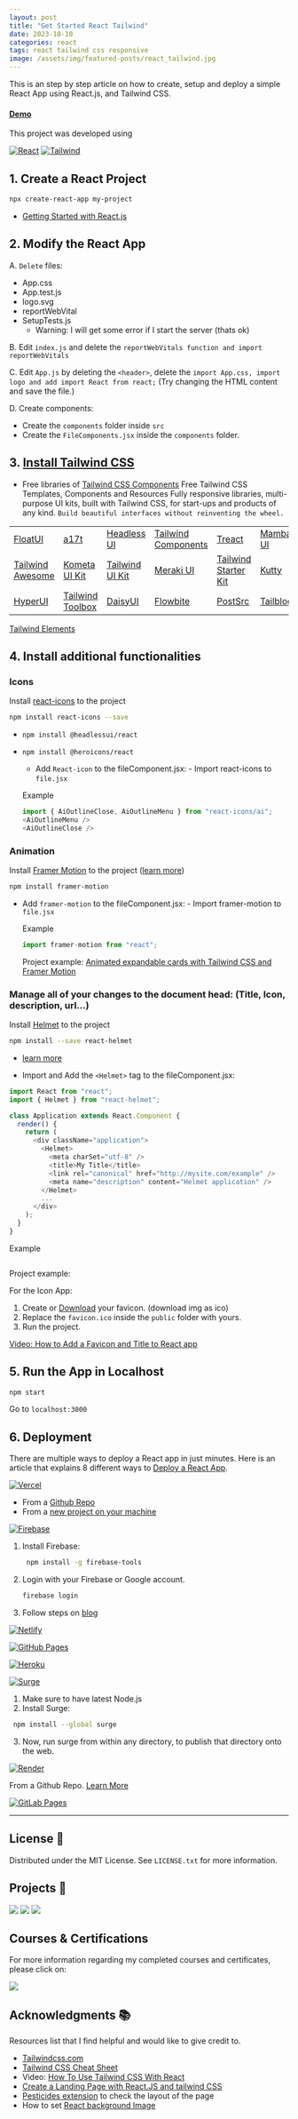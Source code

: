 ```yaml
---
layout: post
title: "Get Started React Tailwind"
date: 2023-10-10
categories: react
tags: react tailwind css responsive
image: /assets/img/featured-posts/react_tailwind.jpg
---
```


This is an step by step article on how to create, setup and deploy a simple React App using React.js, and Tailwind CSS.

#### [Demo]()

<!-- ABOUT THE PROJECT -->

This project was developed using

[![React](https://img.shields.io/badge/React-61DAFB.svg?style=for-the-badge&logo=React&logoColor=black)](https://www.w3schools.com/whatis/whatis_react.asp)
[![Tailwind](https://img.shields.io/badge/Tailwind%20CSS-06B6D4.svg?style=for-the-badge&logo=Tailwind-CSS&logoColor=white)](https://tailwindcss.com/)

## 1. Create a React Project

```bash
npx create-react-app my-project
```

- [Getting Started with React.js](https://www.w3schools.com/react/react_getstarted.asp)

## 2. Modify the React App

A. `Delete` files:

- App.css
- App.test.js
- logo.svg
- reportWebVital
- SetupTests.js
  - Warning: I will get some error if I start the server (thats ok)

B. Edit `index.js` and delete the `reportWebVitals function and import reportWebVitals`

C. Edit `App.js` by deleting the `<header>`, delete the `import App.css, import logo and add import React from react;` (Try changing the HTML content and save the file.)

D. Create components:

- Create the `components` folder inside `src`
- Create the `FileComponents.jsx` inside the `components` folder.

## 3. [Install Tailwind CSS](https://tailwindcss.com/docs/guides/create-react-app)

- Free libraries of [Tailwind CSS Components](https://dev.to/cruip/25-places-where-you-can-get-free-tailwind-css-components-47lm#Tailwind%20Design)
  Free Tailwind CSS Templates, Components and Resources
  Fully responsive libraries, multi-purpose UI kits, built with Tailwind CSS, for start-ups and products of any kind. `Build beautiful interfaces without reinventing the wheel.`

|                                                      |                                                      |                                        |                                                        |                                                                                                     |                                      |
| ---------------------------------------------------- | ---------------------------------------------------- | -------------------------------------- | ------------------------------------------------------ | --------------------------------------------------------------------------------------------------- | ------------------------------------ |
| [FloatUI](https://www.floatui.com/components)        | [a17t](https://a17t.miles.land/)                     | [Headless UI](https://headlessui.com/) | [Tailwind Components](https://tailwindcomponents.com/) | [Treact](https://treact.owaiskhan.me/)                                                              | [Mamba UI](https://mambaui.com/)     |
| [Tailwind Awesome](https://www.tailwindawesome.com/) | [Kometa UI Kit](https://kitwind.io/products/kometa)  | [Tailwind UI Kit](https://tuk.dev/)    | [Meraki UI](https://merakiui.com/)                     | [Tailwind Starter Kit](https://www.creative-tim.com/learning-lab/tailwind-starter-kit/presentation) | [Kutty](https://kutty.netlify.app/)  |
| [HyperUI](https://www.hyperui.dev/)                  | [Tailwind Toolbox](https://www.tailwindtoolbox.com/) | [DaisyUI](https://daisyui.com/)        | [Flowbite](https://www.flowbite-react.com/)            | [PostSrc](https://postsrc.com/)                                                                     | [Tailblocks](https://tailblocks.cc/) |

[Tailwind Elements](https://tw-elements.com/)

## 4. Install additional functionalities

### Icons

Install [react-icons](https://react-icons.github.io/react-icons/) to the project

```bash
npm install react-icons --save
```

- `npm install @headlessui/react`
- `npm install @heroicons/react`

  - Add `React-icon` to the fileComponent.jsx: - Import react-icons to `file.jsx`

  Example

  ```js
  import { AiOutlineClose, AiOutlineMenu } from "react-icons/ai";
  <AiOutlineMenu />
  <AiOutlineClose />
  ```

### Animation

Install [Framer Motion](https://www.framer.com/motion/) to the project ([learn more](https://www.framer.com/motion/introduction/##installation))

```bash
npm install framer-motion
```

- Add `framer-motion` to the fileComponent.jsx: - Import framer-motion to `file.jsx`

  Example

  ```js
  import framer-motion from "react";
  ```

  Project example: [Animated expandable cards with Tailwind CSS and Framer Motion](https://www.youtube.com/watch?v=bhRUBc0xjUo)

### Manage all of your changes to the document head: (Title, Icon, description, url...)

Install [Helmet](https://www.npmjs.com/package/react-helmet) to the project

```bash
npm install --save react-helmet
```

- [learn more](https://www.digitalocean.com/community/tutorials/react-react-helmet)

- Import and Add the `<Helmet>` tag to the fileComponent.jsx:

```js
import React from "react";
import { Helmet } from "react-helmet";

class Application extends React.Component {
  render() {
    return (
      <div className="application">
        <Helmet>
          <meta charSet="utf-8" />
          <title>My Title</title>
          <link rel="canonical" href="http://mysite.com/example" />
          <meta name="description" content="Helmet application" />
        </Helmet>
        ...
      </div>
    );
  }
}
```

Example

```js

```

Project example: []()

For the Icon App:

1. Create or [Download](https://icon-icons.com/) your favicon. (download img as ico)
2. Replace the `favicon.ico` inside the `public` folder with yours.
3. Run the project.

[Video: How to Add a Favicon and Title to React app](https://www.youtube.com/watch?v=7pJmM-XdPm8)

## 5. Run the App in Localhost

```bash
npm start
```

Go to `localhost:3000`

## 6. Deployment

There are multiple ways to deploy a React app in just minutes. Here is an article that explains 8 different ways to [Deploy a React App](https://blog.logrocket.com/8-ways-deploy-react-app-free/#:~:text=For%20your%20React%20app%2C%20you,whenever%20you%20push%20your%20changes.).

[![Vercel](https://img.shields.io/badge/Vercel-000000.svg?style=for-the-badge&logo=Vercel&logoColor=white)](https://www.Vercel.com)

- From a [Github Repo](https://www.youtube.com/watch?v=sauV-3_Nn60)
- From a [new project on your machine](https://www.youtube.com/watch?v=FvsvHzcwOmQ)

[![Firebase](https://img.shields.io/badge/Firebase-FFCA28.svg?style=for-the-badge&logo=Firebase&logoColor=black)](https://www.Firebase.com)

1. Install Firebase:
   ```bash
    npm install -g firebase-tools
   ```
2. Login with your Firebase or Google account.
   ```bash
   firebase login
   ```
3. Follow steps on [blog](https://blog.logrocket.com/8-ways-deploy-react-app-free/#firebase)

[![Netlify](https://img.shields.io/badge/Netlify-00C7B7.svg?style=for-the-badge&logo=Netlify&logoColor=white)](https://www.Netlify.com)

[![GitHub Pages](https://img.shields.io/badge/GitHub%20Pages-222222.svg?style=for-the-badge&logo=GitHub-Pages&logoColor=white)](https://pages.github.com/)

[![Heroku](https://img.shields.io/badge/Heroku-430098.svg?style=for-the-badge&logo=Heroku&logoColor=white)](https://www.Heroku.com)

[![Surge](https://img.shields.io/badge/Surge-FFDE91.svg?style=for-the-badge&logo=&logoColor=black)](https://surge.sh/)

1. Make sure to have latest Node.js
2. Install Surge:

```bash
 npm install --global surge
```

3. Now, run surge from within any directory, to publish that directory onto the web.

[![Render](https://img.shields.io/badge/Render-46E3B7.svg?style=for-the-badge&logo=Render&logoColor=white)](https://www.Render.com)

From a Github Repo. [Learn More](https://blog.logrocket.com/8-ways-deploy-react-app-free/#render)

[![GitLab Pages](https://img.shields.io/badge/GitLab_Pages-FC6D26.svg?style=for-the-badge&logo=GitLab&logoColor=white)](https://www..com)

---

<!-- LICENSE -->

## License 📜

Distributed under the MIT License. See `LICENSE.txt` for more information.

<!-- OTHER PROJECTS -->

## Projects 🚀

[![](https://img.shields.io/badge/Platzi_Repos-121f3d?style=for-the-badge&logo=Platzi&logoColor=98CA3F)](#)
[![](https://img.shields.io/badge/2021-222?style=for-the-badge)](https://github.com/JuanPabloDiaz/platzi/tree/main/2021)
[![](https://img.shields.io/badge/2022-222?style=for-the-badge)](https://github.com/JuanPabloDiaz/platzi/tree/main/2022)

## Courses & Certifications

For more information regarding my completed courses and certificates, please click on:

[![](https://img.shields.io/badge/Platzi_Profile-121f3d?style=for-the-badge&logo=Platzi&logoColor=98CA3F)](https://platzi.com/p/DiazJuan/)<!-- ACKNOWLEDGMENTS -->

## Acknowledgments 📚

Resources list that I find helpful and would like to give credit to.

- [Tailwindcss.com](https://tailwindcss.com/)
- [Tailwind CSS Cheat Sheet](https://tailwindcomponents.com/cheatsheet/)
- Video: [How To Use Tailwind CSS With React](https://www.youtube.com/watch?v=W99CEOBCPSI)
- [Create a Landing Page with React.JS and tailwind CSS](https://medium.com/@chiragmehta900/create-a-responsive-landing-page-with-react-js-and-tailwind-css-fa09ffb24cb7)
- [Pesticides extension](https://chrome.google.com/webstore/detail/pesticide-for-chrome/bakpbgckdnepkmkeaiomhmfcnejndkbi) to check the layout of the page
- How to set [React background Image](https://www.freecodecamp.org/news/react-background-image-tutorial-how-to-set-backgroundimage-with-inline-css-style/)
